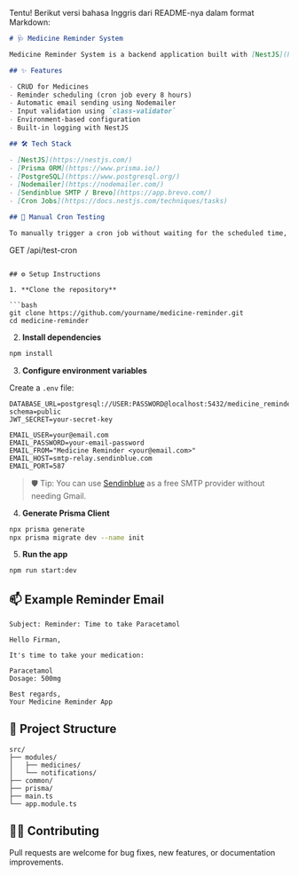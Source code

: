 Tentu! Berikut versi bahasa Inggris dari README-nya dalam format Markdown:

```markdown
# 🩺 Medicine Reminder System

Medicine Reminder System is a backend application built with [NestJS](https://nestjs.com/) to help users remember to take their medicines on time. Email reminders are sent at a fixed interval.

## ✨ Features

- CRUD for Medicines
- Reminder scheduling (cron job every 8 hours)
- Automatic email sending using Nodemailer
- Input validation using `class-validator`
- Environment-based configuration
- Built-in logging with NestJS

## 🛠️ Tech Stack

- [NestJS](https://nestjs.com/)
- [Prisma ORM](https://www.prisma.io/)
- [PostgreSQL](https://www.postgresql.org/)
- [Nodemailer](https://nodemailer.com/)
- [Sendinblue SMTP / Brevo](https://app.brevo.com/)
- [Cron Jobs](https://docs.nestjs.com/techniques/tasks)

## 🧪 Manual Cron Testing

To manually trigger a cron job without waiting for the scheduled time, you can call this endpoint:
```

GET /api/test-cron

````

## ⚙️ Setup Instructions

1. **Clone the repository**

```bash
git clone https://github.com/yourname/medicine-reminder.git
cd medicine-reminder
````

2. **Install dependencies**

```bash
npm install
```

3. **Configure environment variables**

Create a `.env` file:

```env
DATABASE_URL=postgresql://USER:PASSWORD@localhost:5432/medicine_reminder?schema=public
JWT_SECRET=your-secret-key

EMAIL_USER=your@email.com
EMAIL_PASSWORD=your-email-password
EMAIL_FROM="Medicine Reminder <your@email.com>"
EMAIL_HOST=smtp-relay.sendinblue.com
EMAIL_PORT=587
```

> 🛡️ Tip: You can use [Sendinblue](https://www.sendinblue.com/) as a free SMTP provider without needing Gmail.

4. **Generate Prisma Client**

```bash
npx prisma generate
npx prisma migrate dev --name init
```

5. **Run the app**

```bash
npm run start:dev
```

## 📫 Example Reminder Email

```text
Subject: Reminder: Time to take Paracetamol

Hello Firman,

It's time to take your medication:

Paracetamol
Dosage: 500mg

Best regards,
Your Medicine Reminder App
```

## 📁 Project Structure

```
src/
├── modules/
│   ├── medicines/
│   └── notifications/
├── common/
├── prisma/
├── main.ts
└── app.module.ts
```

## 🧑‍💻 Contributing

Pull requests are welcome for bug fixes, new features, or documentation improvements.
